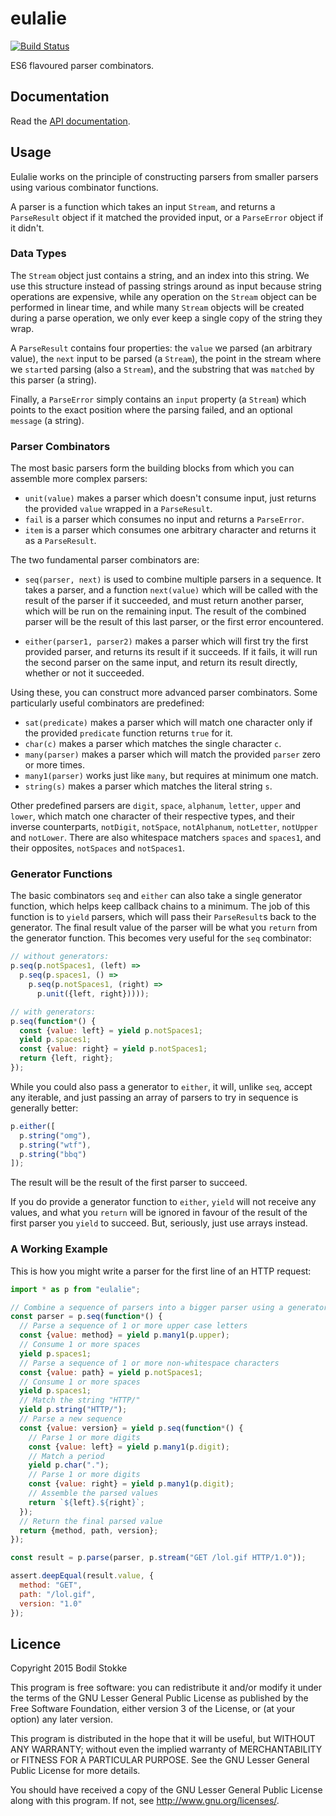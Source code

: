 # eulalie

[![Build Status](https://travis-ci.org/bodil/eulalie.svg)](https://travis-ci.org/bodil/eulalie)

ES6 flavoured parser combinators.

## Documentation

Read the [API documentation](./doc/eulalie/1.0.0/index.html).

## Usage

Eulalie works on the principle of constructing parsers from smaller
parsers using various combinator functions.

A parser is a function which takes an input `Stream`, and returns a
`ParseResult` object if it matched the provided input, or a
`ParseError` object if it didn't.

### Data Types

The `Stream` object just contains a string, and an index into this
string. We use this structure instead of passing strings around as
input because string operations are expensive, while any operation on
the `Stream` object can be performed in linear time, and while many
`Stream` objects will be created during a parse operation, we only
ever keep a single copy of the string they wrap.

A `ParseResult` contains four properties: the `value` we parsed (an
arbitrary value), the `next` input to be parsed (a `Stream`), the
point in the stream where we `start`ed parsing (also a `Stream`), and
the substring that was `matched` by this parser (a string).

Finally, a `ParseError` simply contains an `input` property (a
`Stream`) which points to the exact position where the parsing failed,
and an optional `message` (a string).

### Parser Combinators

The most basic parsers form the building blocks from which you can
assemble more complex parsers:

  * `unit(value)` makes a parser which doesn't consume input, just
    returns the provided `value` wrapped in a `ParseResult`.
  * `fail` is a parser which consumes no input and returns a
    `ParseError`.
  * `item` is a parser which consumes one arbitrary character and
    returns it as a `ParseResult`.

The two fundamental parser combinators are:

  * `seq(parser, next)` is used to combine multiple parsers in a
    sequence. It takes a parser, and a function `next(value)` which
    will be called with the result of the parser if it succeeded, and
    must return another parser, which will be run on the remaining
    input. The result of the combined parser will be the result of
    this last parser, or the first error encountered.

  * `either(parser1, parser2)` makes a parser which will first try the
    first provided parser, and returns its result if it succeeds. If
    it fails, it will run the second parser on the same input, and
    return its result directly, whether or not it succeeded.

Using these, you can construct more advanced parser combinators. Some particularly useful combinators are predefined:

  * `sat(predicate)` makes a parser which will match one character
    only if the provided `predicate` function returns `true` for it.
  * `char(c)` makes a parser which matches the single character `c`.
  * `many(parser)` makes a parser which will match the provided
    `parser` zero or more times.
  * `many1(parser)` works just like `many`, but requires at minimum
    one match.
  * `string(s)` makes a parser which matches the literal string `s`.

Other predefined parsers are `digit`, `space`, `alphanum`, `letter`,
`upper` and `lower`, which match one character of their respective
types, and their inverse counterparts, `notDigit`, `notSpace`,
`notAlphanum`, `notLetter`, `notUpper` and `notLower`. There are also
whitespace matchers `spaces` and `spaces1`, and their opposites,
`notSpaces` and `notSpaces1`.

### Generator Functions

The basic combinators `seq` and `either` can also take a single
generator function, which helps keep callback chains to a minimum. The
job of this function is to `yield` parsers, which will pass their
`ParseResult`s back to the generator. The final result value of the
parser will be what you `return` from the generator function. This
becomes very useful for the `seq` combinator:

```js
// without generators:
p.seq(p.notSpaces1, (left) =>
  p.seq(p.spaces1, () =>
    p.seq(p.notSpaces1, (right) =>
      p.unit({left, right}))));

// with generators:
p.seq(function*() {
  const {value: left} = yield p.notSpaces1;
  yield p.spaces1;
  const {value: right} = yield p.notSpaces1;
  return {left, right};
});
```

While you could also pass a generator to `either`, it will, unlike
`seq`, accept any iterable, and just passing an array of parsers to
try in sequence is generally better:

```js
p.either([
  p.string("omg"),
  p.string("wtf"),
  p.string("bbq")
]);
```

The result will be the result of the first parser to succeed.

If you do provide a generator function to `either`, `yield` will not
receive any values, and what you `return` will be ignored in favour of
the result of the first parser you `yield` to succeed. But, seriously,
just use arrays instead.

### A Working Example

This is how you might write a parser for the first line of an HTTP
request:

```js
import * as p from "eulalie";

// Combine a sequence of parsers into a bigger parser using a generator
const parser = p.seq(function*() {
  // Parse a sequence of 1 or more upper case letters
  const {value: method} = yield p.many1(p.upper);
  // Consume 1 or more spaces
  yield p.spaces1;
  // Parse a sequence of 1 or more non-whitespace characters
  const {value: path} = yield p.notSpaces1;
  // Consume 1 or more spaces
  yield p.spaces1;
  // Match the string "HTTP/"
  yield p.string("HTTP/");
  // Parse a new sequence
  const {value: version} = yield p.seq(function*() {
    // Parse 1 or more digits
    const {value: left} = yield p.many1(p.digit);
    // Match a period
    yield p.char(".");
    // Parse 1 or more digits
    const {value: right} = yield p.many1(p.digit);
    // Assemble the parsed values
    return `${left}.${right}`;
  });
  // Return the final parsed value
  return {method, path, version};
});

const result = p.parse(parser, p.stream("GET /lol.gif HTTP/1.0"));

assert.deepEqual(result.value, {
  method: "GET",
  path: "/lol.gif",
  version: "1.0"
});
```

## Licence

Copyright 2015 Bodil Stokke

This program is free software: you can redistribute it and/or modify
it under the terms of the GNU Lesser General Public License as
published by the Free Software Foundation, either version 3 of the
License, or (at your option) any later version.

This program is distributed in the hope that it will be useful, but
WITHOUT ANY WARRANTY; without even the implied warranty of
MERCHANTABILITY or FITNESS FOR A PARTICULAR PURPOSE. See the GNU
Lesser General Public License for more details.

You should have received a copy of the GNU Lesser General Public
License along with this program. If not, see
<http://www.gnu.org/licenses/>.
